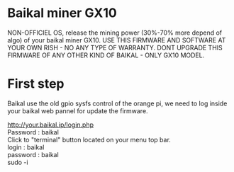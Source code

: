 # Baikal miner GX10
NON-OFFICIEL OS, release the mining power (30%-70% more depend of algo) of your baikal miner GX10.
USE THIS FIRMWARE AND SOFTWARE AT YOUR OWN RISH - NO ANY TYPE OF WARRANTY.
DONT UPGRADE THIS FIRMWARE OF ANY OTHER KIND OF BAIKAL - ONLY GX10 MODEL.

# First step

Baikal use the old gpio sysfs control of the orange pi, we need to log inside your baikal web pannel for update the firmware.

http://your.baikal.ip/login.php                                                                                                       
Password : baikal                                                                                                                        
Click to "terminal" button located on your menu top bar.                                                                                
login : baikal                                                                                                                      
password : baikal                                                                                                                       
sudo -i








